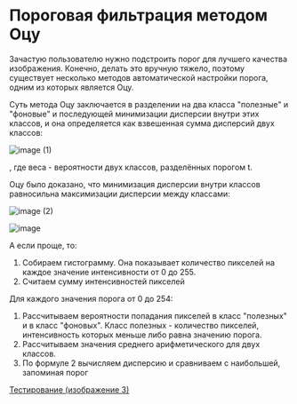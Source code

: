 # Пороговая фильтрация методом Оцу
Зачастую пользователю нужно подстроить порог для лучшего качества изображения. Конечно, делать это вручную тяжело, поэтому существует несколько методов автоматической настройки порога, одним из которых является Оцу.

Суть метода Оцу заключается в разделении на два класса "полезные" и "фоновые" и последующей минимизации дисперсии внутри этих классов, и она определяется как взвешенная сумма дисперсий двух классов:

![image](https://user-images.githubusercontent.com/79001610/211884883-447893c8-01f9-4204-9715-4631467323bf.png) (1)

, где веса - вероятности двух классов, разделённых порогом t.

Оцу было доказано, что минимизация дисперсии внутри классов равносильна максимизации дисперсии между классами:

![image](https://user-images.githubusercontent.com/79001610/211885259-27dc61ee-1939-4136-ae0c-ee64e58ed362.png) (2)

![image](https://user-images.githubusercontent.com/79001610/211885405-e34a1e88-c935-44fa-9f31-488c97a98065.png)

А если проще, то:
1) Собираем гистограмму. Она показывает количество пикселей на каждое значение интенсивности от 0 до 255.
2) Считаем сумму интенсивностей пикселей

Для каждого значения порога от 0 до 254:
1) Рассчитываем вероятности попадания пикселей в класс "полезных" и в класс "фоновых". Класс полезных - количество пикселей, интенсивность которых меньше либо равна значению порога.
2) Рассчитываем значения среднего арифметического для двух классов.
3) По формуле 2 вычисляем дисперсию и сравниваем с наибольшей, запоминая порог

[Тестирование (изображение 3)](content/threshold.jpg)
